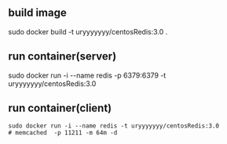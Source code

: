 
## build image

sudo docker build -t uryyyyyyy/centosRedis:3.0 .

## run container(server)

sudo docker run -i --name redis -p 6379:6379 -t uryyyyyyy/centosRedis:3.0

## run container(client)

```
sudo docker run -i --name redis -t uryyyyyyy/centosRedis:3.0
# memcached  -p 11211 -m 64m -d
```
